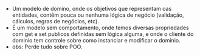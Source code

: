- Um modelo de domino, onde os objetivos que representam oas entidades, contêm pouca ou nenhuma lógica de negócio (validação, cálculos, regras de negócios, etc).
- É um modelo sem comportamento, onde temos diversas propriedades com get e set publicos definidas sem lógica alguma, e onde o cliente do dominio tem controle sobre como instanciar e modificar o dominio.
- obs: Perde tudo sobre POO. 
